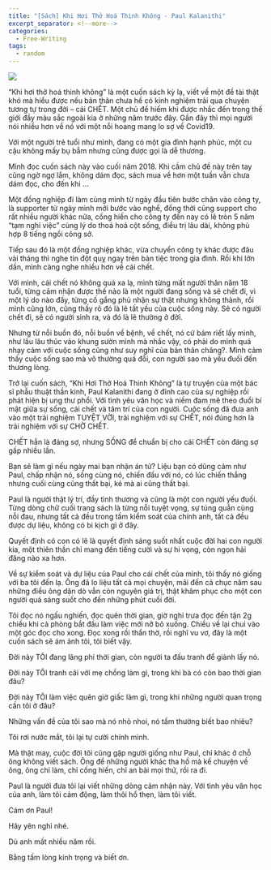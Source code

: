 ```yaml
---
title: "[Sách] Khi Hơi Thở Hoá Thinh Không - Paul Kalanithi"
excerpt_separator: <!--more-->
categories:
  - Free-Writing
tags:
  - random
---
```


![](assets/images/2020/09/2020-09-02-sach-khi-hoi-tho-hoa-thinh-khong-paul-kalanithi.webp)

“Khi hơi thở hoá thinh không” là một cuốn sách kỳ lạ, viết về một đề tài thật khó mà hiểu được nếu bản thân chưa hề có kinh nghiệm trải qua chuyện tương tự trong đời –  cái CHẾT. Một chủ đề hiếm khi được nhắc đến trong thế giới đầy màu sắc ngoài kia ở những năm trước đây. Gần đây thì mọi người nói nhiều hơn về nó với một nỗi hoang mang lo sợ về Covid19.

Với một người trẻ tuổi như mình, đang có một gia đình hạnh phúc, một cu cậu không mấy bụ bẫm nhưng cũng được gọi là dễ thương. 

Mình đọc cuốn sách này vào cuối năm 2018. Khi cầm chủ đề này trên tay cũng ngờ ngợ lắm, không dám đọc, sách mua về hơn một tuần vẫn chưa dám đọc, cho đến khi …

Một đồng nghiệp đi làm cùng mình từ ngày đầu tiên bước chân vào công ty, là supporter từ ngày mình mới bước vào nghề, đồng thời cũng support cho rất nhiều người khác nữa, cống hiến cho công ty đến nay có lẽ tròn 5 năm “tạm nghỉ việc” cùng lý do thoá hoá cột sống, điều trị lâu dài, không phù hợp 8 tiếng ngồi công sở. 

Tiếp sau đó là một đồng nghiệp khác, vừa chuyển công ty khác được đâu vài tháng thì nghe tin đột quỵ ngay trên bàn tiệc trong gia đình. Rồi khi lớn dần, mình càng nghe nhiều hơn về cái chết.

Với mình, cái chết nó không quá xa lạ, mình từng mất người thân năm 18 tuổi, từng cảm nhận được thế nào là một người đang sống và sẽ chết đi, vì một lý do nào đấy, từng cố gắng phủ nhận sự thật nhưng không thành, rồi mình cũng lớn, cũng thấy rõ đó là lẽ tất yếu của cuộc sống này. Sẽ có người chết đi, sẽ có người sinh ra, và đó là lẽ thường ở đời.

Nhưng từ nỗi buồn đó, nỗi buồn về bệnh, về chết, nó cứ bám riết lấy mình, như lâu lâu thúc vào khung sườn mình mà nhắc vậy, có phải do mình quá nhạy cảm với cuộc sống cũng như suy nghĩ của bản thân chăng?. Mình cảm thấy cuộc sống sao mà vô thường quá đỗi, con người sao mà yếu đuối đến thương lòng. 

Trở lại cuốn sách, “Khi Hơi Thở Hoá Thinh Không” là tự truyện của một bác sĩ phẫu thuật thần kinh, Paul Kalanithi đang ở đỉnh cao của sự nghiệp rồi phát hiện bị ung thư phổi. Với tình yêu văn học và niềm đam mê theo đuổi bí mật giữa sự sống, cái chết và tâm trí của con người. Cuộc sống đã đưa anh vào một trải nghiệm TUYỆT VỜI, trải nghiệm với sự CHẾT, nói đúng hơn là trải nghiệm với sự CHỜ CHẾT.

CHẾT hẳn là đáng sợ, nhưng SỐNG để chuẩn bị cho cái CHẾT còn đáng sợ gấp nhiều lần.

Bạn sẽ làm gì nếu ngày mai bạn nhận án tử? Liệu bạn có dũng cảm như Paul, chấp nhận nó, sống cùng nó, chiến đấu với nó, có lúc chiến thắng nhưng cuối cùng cũng thất bại, kẻ mà ai cũng thất bại.

Paul là người thật lý trí, đầy tình thương và cũng là một con người yếu đuối. Từng dòng chữ cuối trang sách là từng nỗi tuyệt vọng, sự túng quẫn cùng nỗi đau, nhưng tất cả đều trong tầm kiểm soát của chính anh, tất cả đều được dự liệu, không có bi kịch gì ở đây. 

Quyết định có con có lẽ là quyết định sáng suốt nhất cuộc đời hai con người kia, một thiên thần chỉ mang đến tiếng cười và sự hi vọng, còn ngọn hải đăng nào xa hơn.

Về sự kiểm soát và dự liệu của Paul cho cái chết của mình, tôi thấy nó giống với ba tôi đến lạ. Ông đã lo liệu tất cả mọi chuyện, mãi đến cả chục năm sau những điều ông dặn dò vẫn còn nguyên giá trị, thật khâm phục cho một con người quá sáng suốt cho đến những phút cuối đời.

Tôi đọc nó ngấu nghiến, đọc quên thời gian, giờ nghỉ trưa đọc đến tận 2g chiều khi cả phòng bắt đầu làm việc mới nỡ bỏ xuống. Chiều về lại chui vào một góc đọc cho xong. Đọc xong rồi thẩn thờ, rồi nghĩ vu vơ, đây là một cuốn sách sẽ ám ảnh tôi, tôi biết vậy.

Đời này TÔI đang lãng phí thời gian, còn người ta đấu tranh để giành lấy nó.

Đời này TÔI tranh cãi với mẹ chồng làm gì, trong khi bà có còn bao thời gian đâu?

Đời này TÔI làm việc quên giờ giấc làm gì, trong khi những người quan trọng cần tôi ở đâu?

Những vấn đề của tôi sao mà nó nhỏ nhoi, nó tầm thường biết bao nhiêu?

Tôi rơi nước mắt, tôi lại tự cười chính mình.

Mà thật may, cuộc đời tôi cũng gặp người giống như Paul, chỉ khác ở chỗ ông không viết sách. Ông để những người khác tha hồ mà kể chuyện về ông, ông chỉ làm, chỉ cống hiến, chỉ an bài mọi thứ, rồi ra đi.

Paul là người đưa tôi lại viết những dòng cảm nhận này. Với tình yêu văn học của anh, làm tôi cảm động, làm thôi hổ thẹn, làm tôi viết.

Cám ơn Paul!

Hãy yên nghỉ nhé.

Dù anh mất nhiều năm rồi.

Bằng tấm lòng kính trọng và biết ơn.